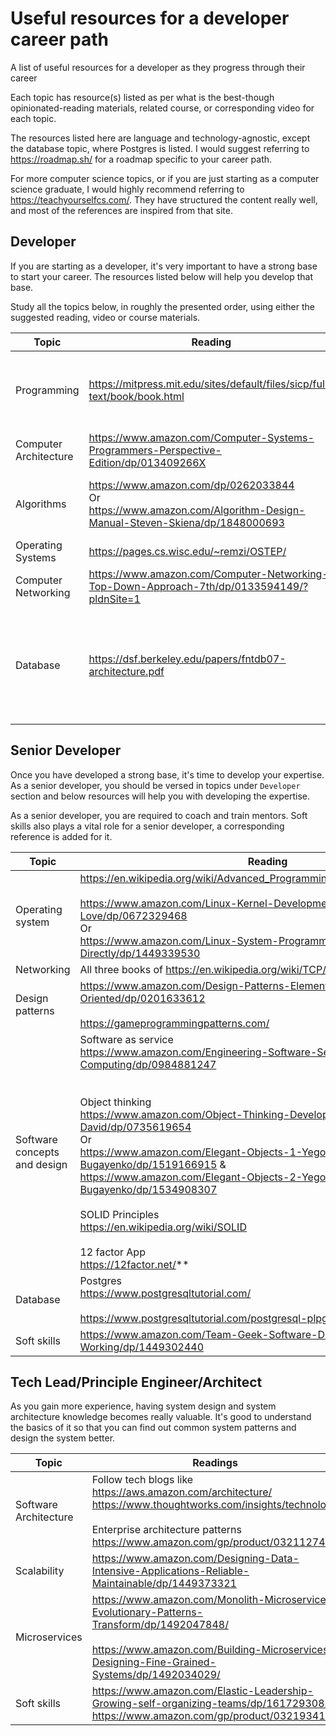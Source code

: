 # Useful resources for a developer career path

A list of useful resources for a developer as they progress through their career

Each topic has resource(s) listed as per what is the best-though opinionated-reading materials, related course, or corresponding video for each topic.

The resources listed here are language and technology-agnostic, except the database topic, where Postgres is listed. I would suggest referring to https://roadmap.sh/ for a roadmap specific to your career path.

For more computer science topics, or if you are just starting as a computer science graduate, I would highly recommend referring to https://teachyourselfcs.com/. They have structured the content really well, and most of the references are inspired from that site.

## Developer

If you are starting as a developer, it's very important to have a strong base to start your career. The resources listed below will help you develop that base.

Study all the topics below, in roughly the presented order, using either the suggested reading, video or course materials.

| Topic                 | Reading                                                                                                                  | Video                                                                                                                                                                                                                                                                | Course                                                                                                                                                                             |
|-----------------------|--------------------------------------------------------------------------------------------------------------------------|----------------------------------------------------------------------------------------------------------------------------------------------------------------------------------------------------------------------------------------------------------------------|------------------------------------------------------------------------------------------------------------------------------------------------------------------------------------|
| Programming           | https://mitpress.mit.edu/sites/default/files/sicp/full-text/book/book.html                                               | https://ocw.mit.edu/courses/6-001-structure-and-interpretation-of-computer-programs-spring-2005/video_galleries/video-lectures/                                                                                                                                      | https://www.coursera.org/learn/programming-languages<br>https://www.coursera.org/learn/programming-languages-part-b<br>https://www.coursera.org/learn/programming-languages-part-c |
| Computer Architecture | https://www.amazon.com/Computer-Systems-Programmers-Perspective-Edition/dp/013409266X                                    | https://archive.org/details/ucberkeley-webcast-PL-XXv-cvA_iCl2-D-FS5mk0jFF6cYSJs_                                                                                                                                                                                    |                                                                                                                                                                                    |
| Algorithms            | https://www.amazon.com/dp/0262033844<br>Or<br>https://www.amazon.com/Algorithm-Design-Manual-Steven-Skiena/dp/1848000693 | https://www3.cs.stonybrook.edu/~skiena/373/videos/                                                                                                                                                                                                                   | https://www.coursera.org/specializations/algorithms<br>Or<br>https://www.coursera.org/learn/algorithms-part1 combined with https://www.coursera.org/learn/algorithms-part2         |
| Operating Systems     | https://pages.cs.wisc.edu/~remzi/OSTEP/                                                                                  | https://www.youtube.com/playlist?list=PLBlnK6fEyqRiVhbXDGLXDk_OQAeuVcp2O                                                                                                                                                                                             |                                                                                                                                                                                    |
| Computer Networking   | https://www.amazon.com/Computer-Networking-Top-Down-Approach-7th/dp/0133594149/?pldnSite=1                               | https://www.youtube.com/playlist?list=PLoCMsyE1cvdWKsLVyf6cPwCLDIZnOj0NS                                                                                                                                                                                             | https://gaia.cs.umass.edu/kurose_ross/wireshark.php                                                                                                                                |
| Database              | https://dsf.berkeley.edu/papers/fntdb07-architecture.pdf                                                                 | https://www.youtube.com/user/CS186Berkeley/playlists<br>Or<br>Part 1: https://www.youtube.com/watch?v=4cWkVbC2bNE<br>Part 2: https://www.youtube.com/watch?v=lxEdaElkQhQ&t=0s<br><br>Postgres specific but still useful: https://www.youtube.com/watch?v=qw--VYLpxG4 |                                                                                                                                                                                    |

## Senior Developer

Once you have developed a strong base, it's time to develop your expertise. As a senior developer, you should be versed in topics under `Developer` section and below resources will help you with developing the expertise.

As a senior developer, you are required to coach and train mentors. Soft skills also plays a vital role for a senior developer, a corresponding reference is added for it.

| Topic                        | Reading                                                                                                                                                                                                                                                                                                                                                                                                                                                                                              | Video | Course                                           |
|------------------------------|------------------------------------------------------------------------------------------------------------------------------------------------------------------------------------------------------------------------------------------------------------------------------------------------------------------------------------------------------------------------------------------------------------------------------------------------------------------------------------------------------|-------|--------------------------------------------------|
| Operating system             | https://en.wikipedia.org/wiki/Advanced_Programming_in_the_Unix_Environment<br><br>https://www.amazon.com/Linux-Kernel-Development-Robert-Love/dp/0672329468<br>Or<br>https://www.amazon.com/Linux-System-Programming-Talking-Directly/dp/1449339530                                                                                                                                                                                                                                                  |       |                                                  |
| Networking                   | All three books of https://en.wikipedia.org/wiki/TCP/IP_Illustrated                                                                                                                                                                                                                                                                                                                                                                                                                                  |       |                                                  |
| Design patterns              | https://www.amazon.com/Design-Patterns-Elements-Reusable-Object-Oriented/dp/0201633612<br><br>https://gameprogrammingpatterns.com/                                                                                                                                                                                                                                                                                                                                                                   |       |                                                  |
| Software concepts and design | Software as service<br>https://www.amazon.com/Engineering-Software-Service-Approach-Computing/dp/0984881247<br><br><br>Object thinking<br>https://www.amazon.com/Object-Thinking-Developer-Reference-David/dp/0735619654<br>Or<br>https://www.amazon.com/Elegant-Objects-1-Yegor-Bugayenko/dp/1519166915 & <br>https://www.amazon.com/Elegant-Objects-2-Yegor-Bugayenko/dp/1534908307<br><br>SOLID Principles<br>https://en.wikipedia.org/wiki/SOLID<br><br>12 factor App<br>https://12factor.net/** |       |                                                  |
| Database                     | Postgres<br>https://www.postgresqltutorial.com/<br><br>https://www.postgresqltutorial.com/postgresql-plpgsql/                                                                                                                                                                                                                                                                                                                                                                                        |       | https://www.udemy.com/course/sql-and-postgresql/ |
| Soft skills                  | https://www.amazon.com/Team-Geek-Software-Developers-Working/dp/1449302440                                                                                                                                                                                                                                                                                                                                                                                                                           |       |                                                  |

## Tech Lead/Principle Engineer/Architect

As you gain more experience, having system design and system architecture knowledge becomes really valuable. It's good to understand the basics of it so that you can find out common system patterns and design the system better.

| Topic                 | Readings                                                                                                                                                                                                 | Video                                                                                  | Course |
|-----------------------|----------------------------------------------------------------------------------------------------------------------------------------------------------------------------------------------------------|----------------------------------------------------------------------------------------|--------|
| Software Architecture | Follow tech blogs like<br>https://aws.amazon.com/architecture/<br>https://www.thoughtworks.com/insights/technology<br><br>Enterprise architecture patterns<br>https://www.amazon.com/gp/product/0321127420 | https://www.oreilly.com/library/view/software-architecture-fundamentals/9781491998991/ |        |
| Scalability | https://www.amazon.com/Designing-Data-Intensive-Applications-Reliable-Maintainable/dp/1449373321 | | |
| Microservices | https://www.amazon.com/Monolith-Microservices-Evolutionary-Patterns-Transform/dp/1492047848/<br><br>https://www.amazon.com/Building-Microservices-Designing-Fine-Grained-Systems/dp/1492034029/ | | |
| Soft skills           | https://www.amazon.com/Elastic-Leadership-Growing-self-organizing-teams/dp/1617293083<br>https://www.amazon.com/gp/product/0321934113                                                                    |                                                                                        |        |
